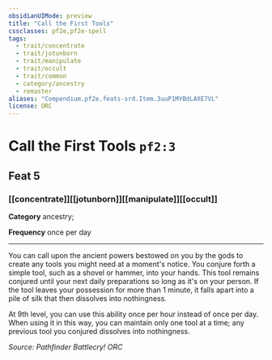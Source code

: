 ```yaml
---
obsidianUIMode: preview
title: "Call the First Tools"
cssclasses: pf2e,pf2e-spell
tags:
  - trait/concentrate
  - trait/jotunborn
  - trait/manipulate
  - trait/occult
  - trait/common
  - category/ancestry
  - remaster
aliases: "Compendium.pf2e.feats-srd.Item.3uuP1MYBdLAXE7VL"
license: ORC
---
```

# Call the First Tools `pf2:3`
## Feat 5
### [[concentrate]][[jotunborn]][[manipulate]][[occult]]

**Category** ancestry; 




**Frequency** once per day

* * *

You can call upon the ancient powers bestowed on you by the gods to create any tools you might need at a moment's notice. You conjure forth a simple tool, such as a shovel or hammer, into your hands. This tool remains conjured until your next daily preparations so long as it's on your person. If the tool leaves your possession for more than 1 minute, it falls apart into a pile of silk that then dissolves into nothingness.

At 9th level, you can use this ability once per hour instead of once per day. When using it in this way, you can maintain only one tool at a time; any previous tool you conjured dissolves into nothingness.

*Source: Pathfinder Battlecry!*
*ORC*